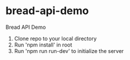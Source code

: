 # bread-api-demo
Bread API Demo

1. Clone repo to your local directory
2. Run 'npm install' in root
3. Run 'npm run run-dev' to initialize the server
